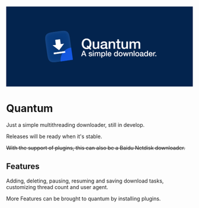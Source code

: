 ![repo-banner](./repo-banner.png)

# Quantum

Just a simple multithreading downloader, still in develop.

Releases will be ready when it's stable.

~~With the support of plugins, this can also be a Baidu Netdisk downloader.~~

## Features

Adding, deleting, pausing, resuming and saving download tasks, customizing thread count and user agent.

More Features can be brought to quantum by installing plugins.